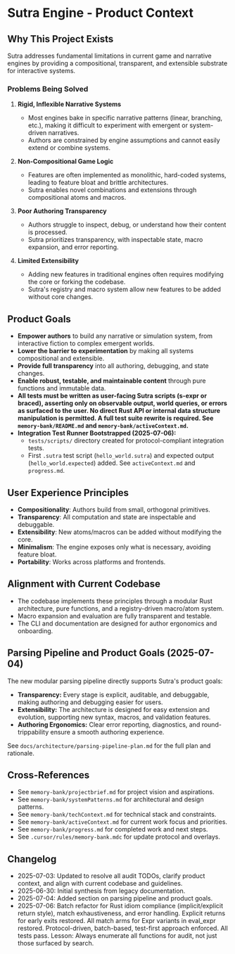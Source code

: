 # Sutra Engine - Product Context

## Why This Project Exists

Sutra addresses fundamental limitations in current game and narrative engines by providing a compositional, transparent, and extensible substrate for interactive systems.

### Problems Being Solved

1. **Rigid, Inflexible Narrative Systems**
   - Most engines bake in specific narrative patterns (linear, branching, etc.), making it difficult to experiment with emergent or system-driven narratives.
   - Authors are constrained by engine assumptions and cannot easily extend or combine systems.

2. **Non-Compositional Game Logic**
   - Features are often implemented as monolithic, hard-coded systems, leading to feature bloat and brittle architectures.
   - Sutra enables novel combinations and extensions through compositional atoms and macros.

3. **Poor Authoring Transparency**
   - Authors struggle to inspect, debug, or understand how their content is processed.
   - Sutra prioritizes transparency, with inspectable state, macro expansion, and error reporting.

4. **Limited Extensibility**
   - Adding new features in traditional engines often requires modifying the core or forking the codebase.
   - Sutra's registry and macro system allow new features to be added without core changes.

## Product Goals

- **Empower authors** to build any narrative or simulation system, from interactive fiction to complex emergent worlds.
- **Lower the barrier to experimentation** by making all systems compositional and extensible.
- **Provide full transparency** into all authoring, debugging, and state changes.
- **Enable robust, testable, and maintainable content** through pure functions and immutable data.
- **All tests must be written as user-facing Sutra scripts (s-expr or braced), asserting only on observable output, world queries, or errors as surfaced to the user. No direct Rust API or internal data structure manipulation is permitted. A full test suite rewrite is required. See `memory-bank/README.md` and `memory-bank/activeContext.md`.**
- **Integration Test Runner Bootstrapped (2025-07-06):**
  - `tests/scripts/` directory created for protocol-compliant integration tests.
  - First `.sutra` test script (`hello_world.sutra`) and expected output (`hello_world.expected`) added. See `activeContext.md` and `progress.md`.

## User Experience Principles

- **Compositionality**: Authors build from small, orthogonal primitives.
- **Transparency**: All computation and state are inspectable and debuggable.
- **Extensibility**: New atoms/macros can be added without modifying the core.
- **Minimalism**: The engine exposes only what is necessary, avoiding feature bloat.
- **Portability**: Works across platforms and frontends.

## Alignment with Current Codebase

- The codebase implements these principles through a modular Rust architecture, pure functions, and a registry-driven macro/atom system.
- Macro expansion and evaluation are fully transparent and testable.
- The CLI and documentation are designed for author ergonomics and onboarding.

## Parsing Pipeline and Product Goals (2025-07-04)

The new modular parsing pipeline directly supports Sutra's product goals:
- **Transparency:** Every stage is explicit, auditable, and debuggable, making authoring and debugging easier for users.
- **Extensibility:** The architecture is designed for easy extension and evolution, supporting new syntax, macros, and validation features.
- **Authoring Ergonomics:** Clear error reporting, diagnostics, and round-trippability ensure a smooth authoring experience.

See `docs/architecture/parsing-pipeline-plan.md` for the full plan and rationale.

## Cross-References

- See `memory-bank/projectbrief.md` for project vision and aspirations.
- See `memory-bank/systemPatterns.md` for architectural and design patterns.
- See `memory-bank/techContext.md` for technical stack and constraints.
- See `memory-bank/activeContext.md` for current work focus and priorities.
- See `memory-bank/progress.md` for completed work and next steps.
- See `.cursor/rules/memory-bank.mdc` for update protocol and overlays.

## Changelog

- 2025-07-03: Updated to resolve all audit TODOs, clarify product context, and align with current codebase and guidelines.
- 2025-06-30: Initial synthesis from legacy documentation.
- 2025-07-04: Added section on parsing pipeline and product goals.
- 2025-07-06: Batch refactor for Rust idiom compliance (implicit/explicit return style), match exhaustiveness, and error handling. Explicit returns for early exits restored. All match arms for Expr variants in eval_expr restored. Protocol-driven, batch-based, test-first approach enforced. All tests pass. Lesson: Always enumerate all functions for audit, not just those surfaced by search.
